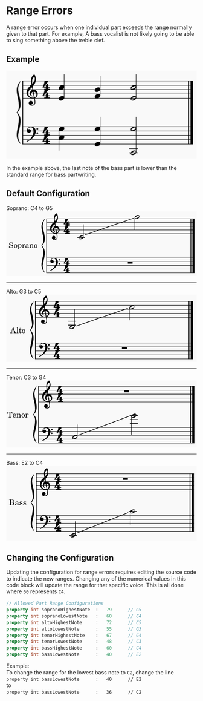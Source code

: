 # Range Errors
A range error occurs when one individual part exceeds the range normally given to that part. For example, A bass vocalist is not likely going to be able to sing something above the treble clef.

## Example
![Range Error Example](../img/RangeErrorExample.PNG)

In the example above, the last note of the bass part is lower than the standard range for bass partwriting.

## Default Configuration
Soprano: C4 to G5<br>
![Soprano Range](../img/SopranoRange.PNG)
- - -

Alto: G3 to C5<br>
![Alto Range](../img/AltoRange.PNG)
- - -

Tenor: C3 to G4<br>
![Tenor Range](../img/TenorRange.PNG)
- - -

Bass: E2 to C4<br>
![Bass Range](../img/BassRange.PNG)

## Changing the Configuration
Updating the configuration for range errors requires editing the source code to indicate the new ranges. Changing any of the numerical values in this code block will update the range for that specific voice. This is all done where `60` represents `C4`.
```qml
// Allowed Part Range Configurations
property int sopranoHighestNote  :   79      // G5
property int sopranoLowestNote   :   60      // C4
property int altoHighestNote     :   72      // C5
property int altoLowestNote      :   55      // G3
property int tenorHighestNote    :   67      // G4
property int tenorLowestNote     :   48      // C3
property int bassHighestNote     :   60      // C4
property int bassLowestNote      :   40      // E2
```

Example:<br>
To change the range for the lowest bass note to `C2`, change the line<br>
`property int bassLowestNote      :   40      // E2`<br>
to<br>
`property int bassLowestNote      :   36      // C2`